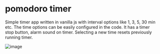 # pomodoro timer

Simple timer app written in vanilla js with interval options like 1, 3, 5, 30 min etc.
The time options can be easily configured in the code.
It has a timer stop button, alarm sound on timer.
Selecting a new time resets previously running timer.

![image](https://github.com/sachinksha/pomodoro-timer/assets/418715/192bdf83-1d9e-45f4-b475-dd24cf0e3fee)
